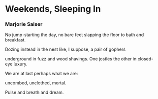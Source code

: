 # Weekends, Sleeping In

### Marjorie Saiser

No jump-starting the day,
no bare feet slapping the floor
to bath and breakfast.

Dozing instead
in the nest
like, I suppose,
a pair of gophers

underground
in fuzz and wood shavings.
One jostles the other
in closed-eye luxury.

We are at last
perhaps
what we are:

uncombed,
unclothed,
mortal.

Pulse
and breath
and dream.

